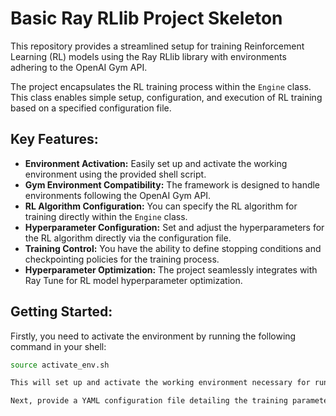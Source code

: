 # Basic Ray RLlib Project Skeleton

This repository provides a streamlined setup for training Reinforcement Learning (RL) models using the Ray RLlib library with environments adhering to the OpenAI Gym API.

The project encapsulates the RL training process within the `Engine` class. This class enables simple setup, configuration, and execution of RL training based on a specified configuration file.

## Key Features:
- **Environment Activation:** Easily set up and activate the working environment using the provided shell script.
- **Gym Environment Compatibility:** The framework is designed to handle environments following the OpenAI Gym API.
- **RL Algorithm Configuration:** You can specify the RL algorithm for training directly within the `Engine` class.
- **Hyperparameter Configuration:** Set and adjust the hyperparameters for the RL algorithm directly via the configuration file.
- **Training Control:** You have the ability to define stopping conditions and checkpointing policies for the training process.
- **Hyperparameter Optimization:** The project seamlessly integrates with Ray Tune for RL model hyperparameter optimization.

## Getting Started:

Firstly, you need to activate the environment by running the following command in your shell:

```bash
source activate_env.sh

This will set up and activate the working environment necessary for running the project.

Next, provide a YAML configuration file detailing the training parameters. The main script reads this file, initializes the Engine class with the loaded configuration, applies the parameters, and commences the RL training process.
